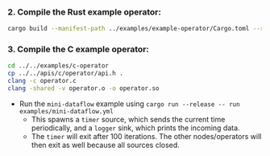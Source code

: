 ### 2. Compile the Rust example operator:

```bash
cargo build --manifest-path ../examples/example-operator/Cargo.toml --release
```

### 3. Compile the C example operator:
```bash
cd ../../examples/c-operator
cp ../../apis/c/operator/api.h .
clang -c operator.c
clang -shared -v operator.o -o operator.so
```
- Run the `mini-dataflow` example using `cargo run --release -- run examples/mini-dataflow.yml`
  - This spawns a `timer` source, which sends the current time periodically, and a `logger` sink, which prints the incoming data.
  - The `timer` will exit after 100 iterations. The other nodes/operators will then exit as well because all sources closed.

